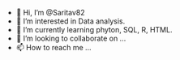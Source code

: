 - 👋 Hi, I’m @Saritav82
- 👀 I’m interested in Data analysis.
- 🌱 I’m currently learning phyton, SQL, R, HTML.
- 💞️ I’m looking to collaborate on ...
- 📫 How to reach me ...

<!---
Saritav82/Saritav82 is a ✨ special ✨ repository because its `README.md` (this file) appears on your GitHub profile.
You can click the Preview link to take a look at your changes.
--->
